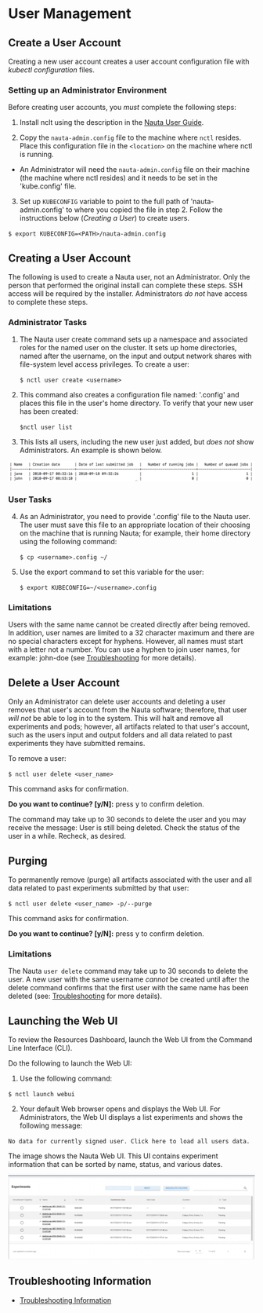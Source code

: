 # User Management 

## Create a User Account

Creating a new user account creates a user account configuration file with _kubectl configuration_ files. 

### Setting up an Administrator Environment

Before creating user accounts, you _must_ complete the following steps:

1. Install nclt using the description in the [Nauta User Guide](../user-guide/).
   
2. Copy the `nauta-admin.config` file to the machine where `nctl` resides. Place this configuration file in the `<location>` on the machine where nctl is running.  

- An Administrator will need the `nauta-admin.config` file on their machine (the machine where nctl resides) and it needs to be set in the 'kube.config' file.

3. Set up `KUBECONFIG` variable to point to the full path of 'nauta-admin.config' to where you copied the file in step 2. Follow the instructions below (_Creating a User_) to create users.

`$ export KUBECONFIG=<PATH>/nauta-admin.config`

## Creating a User Account

The following is used to create a Nauta user, not an Administrator. Only the person that performed the original install can complete these steps. SSH access will be required by the installer. Administrators _do not_ have access to complete these steps. 

### Administrator Tasks

1. The Nauta user create command sets up a namespace and associated roles for the named user on the cluster. It sets up home directories, named after the username, on the input and output network shares with file-system level access privileges. To create a user:
 
   `$ nctl user create <username>`

2. This command also creates a configuration file named: '<username>.config' and places this file in the user's home directory. To verify that your new user has been created:

   `$nctl user list`

3. This lists all users, including the new user just added, but _does not_ show Administrators. An example is shown below. 

![New Users Added](../Z_examples/Examples.jpg)

### User Tasks

4. As an Administrator, you need to provide '<username>.config' file to the Nauta user. The user must save this file to an appropriate location of their choosing on the machine that is running Nauta; for example, their home directory using the following command:
   
   `$ cp <username>.config ~/`

5. Use the export command to set this variable for the user:

   `$ export KUBECONFIG=~/<username>.config`

### Limitations

Users with the same name cannot be created directly after being removed. In addition, user names are limited to a 32 character maximum and there are no special characters except for hyphens. However, all names must start with a letter not a number. You can use a hyphen to join user names, for example: john-doe (see [Troubleshooting](../Troubleshooting/T.md) for more details). 


## Delete a User Account

Only an Administrator can delete user accounts and deleting a user removes that user's account from the Nauta software; therefore, that user _will not_ be able to log in to the system. This will halt and remove all experiments and pods; however, all artifacts related to that user's account, such as the users input and output folders and all data related to past experiments they have submitted remains. 

To remove a user:

 `$ nctl user delete <user_name>`

This command asks for confirmation. 

**Do you want to continue? [y/N]:** press y to confirm deletion.

The command may take up to 30 seconds to delete the user and you may receive the message: User is still being deleted. Check the status of the user in a while. Recheck, as desired.

## Purging

To permanently remove (purge) all artifacts associated with the user and all data related to past experiments submitted by that user: 

`$ nctl user delete <user_name> -p/--purge`

This command asks for confirmation. 

**Do you want to continue? [y/N]:** press y to confirm deletion.
      
### Limitations	

The Nauta `user delete` command may take up to 30 seconds to delete the user. A new user with the same username _cannot_ be created until after the delete command confirms that the first user with the same name has been deleted (see: [Troubleshooting](../Troubleshooting/T.md) for more details).

## Launching the Web UI 

To review the Resources Dashboard, launch the Web UI from the Command Line Interface (CLI).

Do the following to launch the Web UI:

1. Use the following command:

`$ nctl launch webui` 
    
2. Your default Web browser opens and displays the Web UI. For Administrators, the Web UI displays a list experiments and shows the following message:

`No data for currently signed user. Click here to load all users data.`

The image shows the Nauta Web UI. This UI contains experiment information that can be sorted by name, status, and various dates.

![New Users Added](../Z_examples/WEB.PNG)


## Troubleshooting Information

* [Troubleshooting Information](../Troubleshooting/T.md)








